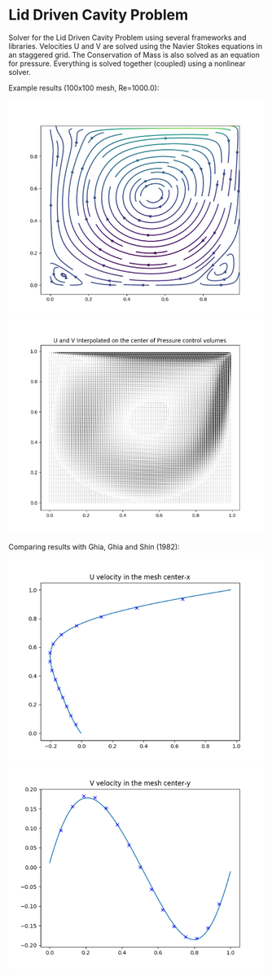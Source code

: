 Lid Driven Cavity Problem
=========================

Solver for the Lid Driven Cavity Problem using several frameworks and libraries.
Velocities U and V are solved using the Navier Stokes equations in an staggered grid.
The Conservation of Mass is also solved as an equation for pressure.
Everything is solved together (coupled) using a nonlinear solver.

Example results (100x100 mesh, Re=1000.0):

![streamlines](./images/100x100_re1000_streamlines.png)
![quiver](./images/100x100_re1000_quiver.png)

Comparing results with Ghia, Ghia and Shin (1982):

![U](./images/cmp_ghia_U.png)
![V](./images/cmp_ghia_V.png)
